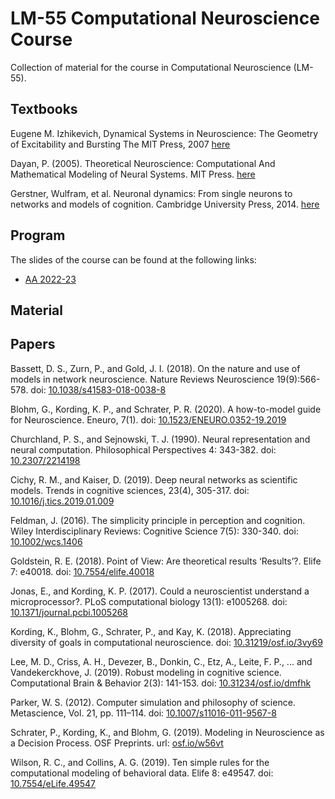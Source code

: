 # LM-55 Computational Neuroscience Course
Collection of material for the course in Computational Neuroscience (LM-55).

## Textbooks

Eugene M. Izhikevich, Dynamical Systems in Neuroscience: The Geometry of Excitability and Bursting The MIT Press, 2007 [here](https://www.izhikevich.org/publications/dsn.pdf)

Dayan, P. (2005). Theoretical Neuroscience: Computational And Mathematical Modeling of Neural Systems. MIT Press. [here](https://boulderschool.yale.edu/sites/default/files/files/DayanAbbott.pdf)

Gerstner, Wulfram, et al. Neuronal dynamics: From single neurons to networks and models of cognition. Cambridge University Press, 2014. [here](https://neuronaldynamics.epfl.ch/index.html)

## Program
The slides of the course can be found at the following links:
- [AA 2022-23](program2223.md)

## Material

## Papers

Bassett, D. S., Zurn, P., and Gold, J. I. (2018). On the nature and use of models in network neuroscience. Nature Reviews Neuroscience 19(9):566-578.  doi: [10.1038/s41583-018-0038-8](https://doi.org/10.1038/s41583-018-0038-8) 

Blohm, G., Kording, K. P., and Schrater, P. R. (2020). A how-to-model guide for Neuroscience. Eneuro, 7(1). doi: [10.1523/ENEURO.0352-19.2019](https://doi.org/10.1523/ENEURO.0352-19.2019) 

Churchland, P. S., and Sejnowski, T. J. (1990). Neural representation and neural computation. Philosophical Perspectives 4: 343-382. doi: [10.2307/2214198](https://doi.org/10.2307/2214198) 

Cichy, R. M., and Kaiser, D. (2019). Deep neural networks as scientific models. Trends in cognitive sciences, 23(4), 305-317. doi: [10.1016/j.tics.2019.01.009](https://doi.org/10.1016/j.tics.2019.01.009) 

Feldman, J. (2016). The simplicity principle in perception and cognition. Wiley Interdisciplinary Reviews: Cognitive Science 7(5): 330-340. doi: [10.1002/wcs.1406](https://doi.org/10.1002/wcs.1406) 

Goldstein, R. E. (2018). Point of View: Are theoretical results ‘Results’?. Elife 7: e40018. doi: [10.7554/elife.40018](https://doi.org/10.7554/elife.40018)

Jonas, E., and Kording, K. P. (2017). Could a neuroscientist understand a microprocessor?. PLoS computational biology 13(1): e1005268. doi: [10.1371/journal.pcbi.1005268](https://doi.org/10.1371/journal.pcbi.1005268) 
    
Kording, K., Blohm, G., Schrater, P., and Kay, K. (2018). Appreciating diversity of goals in computational neuroscience. doi: [10.31219/osf.io/3vy69](https://doi.org/10.31219/osf.io/3vy69) 

Lee, M. D., Criss, A. H., Devezer, B., Donkin, C., Etz, A., Leite, F. P., ... and Vandekerckhove, J. (2019). Robust modeling in cognitive science. Computational Brain & Behavior 2(3): 141-153. doi: [10.31234/osf.io/dmfhk](https://doi.org/10.31234/osf.io/dmfhk) 

Parker, W. S. (2012). Computer simulation and philosophy of science. Metascience, Vol. 21, pp. 111–114. doi: [10.1007/s11016-011-9567-8](https://doi.org/10.1007/s11016-011-9567-8)

Schrater, P., Kording, K., and Blohm, G. (2019). Modeling in Neuroscience as a Decision Process. OSF Preprints. url: [osf.io/w56vt](https://osf.io/w56vt)

Wilson, R. C., and Collins, A. G. (2019). Ten simple rules for the computational modeling of behavioral data. Elife 8: e49547. doi: [10.7554/eLife.49547](https://doi.org/10.7554/eLife.49547)
